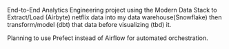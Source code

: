 

End-to-End Analytics Engineering project using the Modern Data Stack to Extract/Load (Airbyte) netflix data into my data warehouse(Snowflake) then transform/model (dbt) that data before visualizing (tbd) it.

Planning to use Prefect instead of Airflow for automated orchestration.
